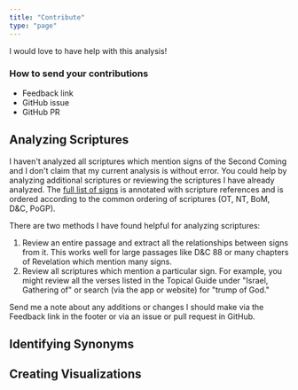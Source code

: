 ```yaml
---
title: "Contribute"
type: "page"
---
```


I would love to have help with this analysis!

### How to send your contributions

* Feedback link
* GitHub issue
* GitHub PR

## Analyzing Scriptures

I haven't analyzed all scriptures which mention signs of the Second Coming and I don't claim that my current 
analysis is without error. You could help by analyzing additional scriptures or reviewing the scriptures I
have already analyzed. The [full list of signs](/references/) is annotated with scripture references and is ordered according to the common ordering of scriptures (OT, NT, BoM, D&C, PoGP).

There are two methods I have found helpful for analyzing scriptures:

1. Review an entire passage and extract all the relationships between signs from it. This works well for
large passages like D&C 88 or many chapters of Revelation which mention many signs.
2. Review all scriptures which mention a particular sign. For example, you might review all the verses listed
in the Topical Guide under "Israel, Gathering of" or search (via the app or website) for "trump of God."

Send me a note about any additions or changes I should make via the Feedback link in the footer or via an
issue or pull request in GitHub.

## Identifying Synonyms

## Creating Visualizations
